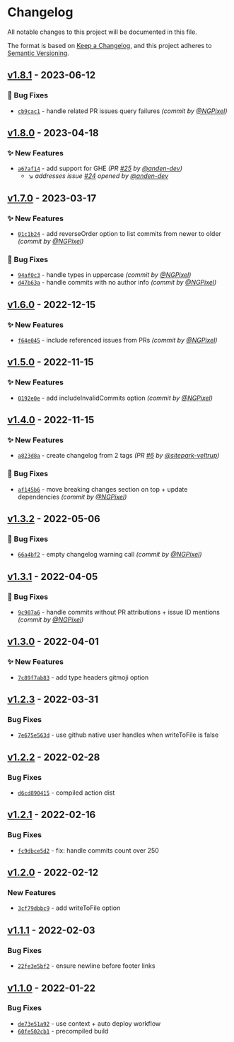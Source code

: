 # Changelog
All notable changes to this project will be documented in this file.

The format is based on [Keep a Changelog](https://keepachangelog.com/en/1.0.0/),
and this project adheres to [Semantic Versioning](https://semver.org/spec/v2.0.0.html).

## [v1.8.1] - 2023-06-12
### :bug: Bug Fixes
- [`cb9cac1`](https://github.com/requarks/changelog-action/commit/cb9cac16822feb7033a12db5731511e82f106d5c) - handle related PR issues query failures *(commit by [@NGPixel](https://github.com/NGPixel))*


## [v1.8.0] - 2023-04-18
### :sparkles: New Features
- [`a67af14`](https://github.com/requarks/changelog-action/commit/a67af14034e62802f8a8fa856a763a76d925df0d) - add support for GHE *(PR [#25](https://github.com/requarks/changelog-action/pull/25) by [@anden-dev](https://github.com/anden-dev))*
  - :arrow_lower_right: *addresses issue [#24](undefined) opened by [@anden-dev](https://github.com/anden-dev)*


## [v1.7.0] - 2023-03-17
### :sparkles: New Features
- [`01c1b24`](https://github.com/requarks/changelog-action/commit/01c1b24b234e079288271046481d408baad64656) - add reverseOrder option to list commits from newer to older *(commit by [@NGPixel](https://github.com/NGPixel))*

### :bug: Bug Fixes
- [`94af0c3`](https://github.com/requarks/changelog-action/commit/94af0c3dfeae6180da49e87ec06a24880614c081) - handle types in uppercase *(commit by [@NGPixel](https://github.com/NGPixel))*
- [`d47b63a`](https://github.com/requarks/changelog-action/commit/d47b63a7f846dd6c4aa803c597a12d413121fd59) - handle commits with no author info *(commit by [@NGPixel](https://github.com/NGPixel))*


## [v1.6.0] - 2022-12-15
### :sparkles: New Features
- [`f64e045`](https://github.com/requarks/changelog-action/commit/f64e045b5e7d73289888b92aa7cf6b9c8443f497) - include referenced issues from PRs *(commit by [@NGPixel](https://github.com/NGPixel))*


## [v1.5.0] - 2022-11-15
### :sparkles: New Features
- [`0192e0e`](https://github.com/requarks/changelog-action/commit/0192e0ed0553ee53648e187d784ccfdefe9e16b3) - add includeInvalidCommits option *(commit by [@NGPixel](https://github.com/NGPixel))*


## [v1.4.0] - 2022-11-15
### :sparkles: New Features
- [`a823d8a`](https://github.com/requarks/changelog-action/commit/a823d8ad176c08b3ceffaab28035dcc37be7f43e) - create changelog from 2 tags *(PR [#6](https://github.com/requarks/changelog-action/pull/6) by [@sitepark-veltrup](https://github.com/sitepark-veltrup))*

### :bug: Bug Fixes
- [`af145b6`](https://github.com/requarks/changelog-action/commit/af145b6f6d1fa8b857e497c91b3120cec8c1ef36) - move breaking changes section on top + update dependencies *(commit by [@NGPixel](https://github.com/NGPixel))*


## [v1.3.2] - 2022-05-06
### :bug: Bug Fixes
- [`66a4bf2`](https://github.com/requarks/changelog-action/commit/66a4bf2663a93f4271c97e78ec54859e0b40ff95) - empty changelog warning call *(commit by [@NGPixel](https://github.com/NGPixel))*


## [v1.3.1] - 2022-04-05
### :bug: Bug Fixes
- [`9c907a6`](https://github.com/requarks/changelog-action/commit/9c907a6f903e86d4591813cbf8c20b94797c7c70) - handle commits without PR attributions + issue ID mentions *(commit by [@NGPixel](https://github.com/NGPixel))*


## [v1.3.0] - 2022-04-01
### :sparkles: New Features
- [`7c89f7ab83`](https://github.com/Requarks/changelog-action/commit/7c89f7ab832998bbd4875c40b8b90a31aac1e398) - add type headers gitmoji option

## [v1.2.3] - 2022-03-31
### Bug Fixes
- [`7e675e563d`](https://github.com/Requarks/changelog-action/commit/7e675e563d4b3d6acbd444970ef9f8f13485b130) - use github native user handles when writeToFile is false

## [v1.2.2] - 2022-02-28
### Bug Fixes
- [`d6cd890415`](https://github.com/Requarks/changelog-action/commit/d6cd890415380a3392c700513b75145485d6c9b8) - compiled action dist

## [v1.2.1] - 2022-02-16
### Bug Fixes
- [`fc9dbce5d2`](https://github.com/Requarks/changelog-action/commit/fc9dbce5d2c2d9f2bb2a8160369c15017fda74e0) - fix: handle commits count over 250

## [v1.2.0] - 2022-02-12
### New Features
- [`3cf79dbbc9`](https://github.com/Requarks/changelog-action/commit/3cf79dbbc9c2343041681314f61f478e24191e4b) - add writeToFile option


## [v1.1.1] - 2022-02-03
### Bug Fixes
- [`22fe3e5bf2`](https://github.com/Requarks/changelog-action/commit/22fe3e5bf2205d243761cbfec6c7d5c90d897051) - ensure newline before footer links


## [v1.1.0] - 2022-01-22
### Bug Fixes
- [`de73e51a92`](https://github.com/Requarks/changelog-action/commit/de73e51a9227ef957d16ed17b22650582298ca7d) - use context + auto deploy workflow
- [`60fe502cb1`](https://github.com/Requarks/changelog-action/commit/60fe502cb1bbe8d74e3e1ed7540f636506c1d7c9) - precompiled build

[v1.1.0]: https://github.com/Requarks/changelog-action/compare/v1.0.0...v1.1.0
[v1.1.1]: https://github.com/Requarks/changelog-action/compare/v1.1.0...v1.1.1
[v1.2.0]: https://github.com/Requarks/changelog-action/compare/v1.1.1...v1.2.0
[v1.2.1]: https://github.com/Requarks/changelog-action/compare/v1.2.0...v1.2.1
[v1.2.2]: https://github.com/Requarks/changelog-action/compare/v1.2.1...v1.2.2
[v1.2.3]: https://github.com/Requarks/changelog-action/compare/v1.2.2...v1.2.3
[v1.3.0]: https://github.com/Requarks/changelog-action/compare/v1.2.3...v1.3.0

[v1.3.1]: https://github.com/requarks/changelog-action/compare/v1.3.0...v1.3.1
[v1.3.2]: https://github.com/requarks/changelog-action/compare/v1.3.1...v1.3.2
[v1.4.0]: https://github.com/requarks/changelog-action/compare/v1.3.2...v1.4.0
[v1.5.0]: https://github.com/requarks/changelog-action/compare/v1.4.0...v1.5.0
[v1.6.0]: https://github.com/requarks/changelog-action/compare/v1.5.0...v1.6.0
[v1.7.0]: https://github.com/requarks/changelog-action/compare/v1.6.0...v1.7.0
[v1.8.0]: https://github.com/requarks/changelog-action/compare/v1.7.0...v1.8.0
[v1.8.1]: https://github.com/requarks/changelog-action/compare/v1.8.0...v1.8.1